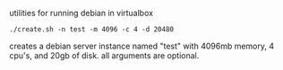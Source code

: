 utilities for running debian in virtualbox

    ./create.sh -n test -m 4096 -c 4 -d 20480

creates a debian server instance named "test" with 4096mb memory, 4
cpu's, and 20gb of disk. all arguments are optional.



